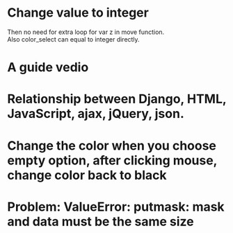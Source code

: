 # Change value to integer   
Then no need for extra loop for var z in move function.    
Also color_select can equal to integer directly.    

# A guide vedio   


# Relationship between Django, HTML, JavaScript, ajax, jQuery, json.   

# Change the color when you choose empty option, after clicking mouse, change color back to black    

# Problem: ValueError: putmask: mask and data must be the same size    


